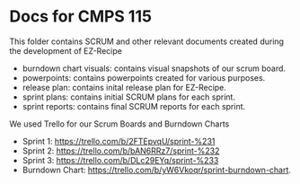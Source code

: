 # Docs for CMPS 115

This folder contains SCRUM and other relevant documents created during the development of EZ-Recipe
- burndown chart visuals: contains visual snapshots of our scrum board.
- powerpoints: contains powerpoints created for various purposes.
- release plan: contains inital release plan for EZ-Recipe.
- sprint plans: contains initial SCRUM plans for each sprint.
- sprint reports: contains final SCRUM reports for each sprint.


We used Trello for our Scrum Boards and Burndown Charts
- Sprint 1: https://trello.com/b/2FTEpvqU/sprint-%231
- Sprint 2: https://trello.com/b/bAN6RRz7/sprint-%232
- Sprint 3: https://trello.com/b/DLc29EYq/sprint-%233
- Burndown Chart: https://trello.com/b/yW6Vkoqr/sprint-burndown-chart.
